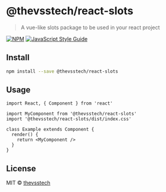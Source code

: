# @thevsstech/react-slots

> A vue-like slots package to be used in your react project

[![NPM](https://img.shields.io/npm/v/@thevsstech/react-slots.svg)](https://www.npmjs.com/package/@thevsstech/react-slots) [![JavaScript Style Guide](https://img.shields.io/badge/code_style-standard-brightgreen.svg)](https://standardjs.com)

## Install

```bash
npm install --save @thevsstech/react-slots
```

## Usage

```tsx
import React, { Component } from 'react'

import MyComponent from '@thevsstech/react-slots'
import '@thevsstech/react-slots/dist/index.css'

class Example extends Component {
  render() {
    return <MyComponent />
  }
}
```

## License

MIT © [thevsstech](https://github.com/thevsstech)

